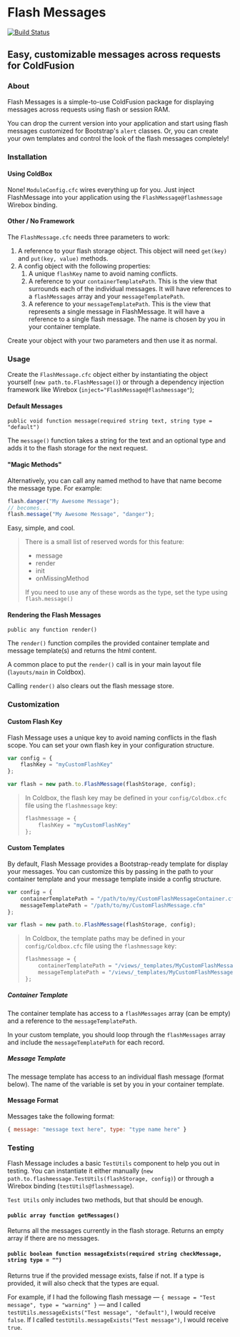 # Flash Messages

[![Build Status](https://travis-ci.org/elpete/flashmessage.svg?branch=master)](https://travis-ci.org/elpete/flashmessage)

## Easy, customizable messages across requests for ColdFusion

### About
Flash Messages is a simple-to-use ColdFusion package for displaying messages across requests using flash or session RAM.

You can drop the current version into your application and start using flash messages customized for Bootstrap's `alert` classes.  Or, you can create your own templates and control the look of the flash messages completely!

### Installation
#### Using ColdBox
None!  `ModuleConfig.cfc` wires everything up for you.  Just inject FlashMessage into your application using the `FlashMessage@flashmessage` Wirebox binding.

#### Other / No Framework
The `FlashMessage.cfc` needs three parameters to work:

1. A reference to your flash storage object.  This object will need `get(key)` and `put(key, value)` methods.
2. A config object with the following properties:
    1. A unique `flashKey` name to avoid naming conflicts.
    2. A reference to your `containerTemplatePath`.  This is the view that surrounds each of the individual messages.  It will have references to a `flashMessages` array and your `messageTemplatePath`.
    3. A reference to your `messageTemplatePath`.  This is the view that represents a single message in FlashMessage.  It will have a reference to a single flash message.  The name is chosen by you in your container template.

Create your object with your two parameters and then use it as normal.

### Usage

Create the `FlashMessage.cfc` object either by instantiating the object yourself (`new path.to.FlashMessage()`) or through a dependency injection framework like Wirebox (`inject="FlashMessage@flashmessage"`);


#### Default Messages
`public void function message(required string text, string type = "default")`

The `message()` function takes a string for the text and an optional type and adds it to the flash storage for the next request.

#### "Magic Methods"
Alternatively, you can call any named method to have that name become the message type.  For example:
```js
flash.danger("My Awesome Message");
// becomes...
flash.message("My Awesome Message", "danger");
```

Easy, simple, and cool.

> There is a small list of reserved words for this feature:
> 
> * message
> * render
> * init
> * onMissingMethod
>
> If you need to use any of these words as the type, set the type using `flash.message()`


#### Rendering the Flash Messages
`public any function render()`

The `render()` function compiles the provided container template and message template(s) and returns the html content.

A common place to put the `render()` call is in your main layout file (`layouts/main` in Coldbox).

Calling `render()` also clears out the flash message store.


### Customization

#### Custom Flash Key
Flash Message uses a unique key to avoid naming conflicts in the flash scope.  You can set your own flash key in your configuration structure.

```js
var config = {
    flashKey = "myCustomFlashKey"
};

var flash = new path.to.FlashMessage(flashStorage, config);
```

> In Coldbox, the flash key may be defined in your `config/Coldbox.cfc` file using the `flashmessage` key:
> 
> ```js
> flashmessage = {
>     flashKey = "myCustomFlashKey"
> };
> ```

#### Custom Templates
By default, Flash Message provides a Bootstrap-ready template for display your messages.  You can customize this by passing in the path to your container template and your message template inside a config structure.

```js
var config = {
    containerTemplatePath = "/path/to/my/CustomFlashMessageContainer.cfm",
    messageTemplatePath = "/path/to/my/CustomFlashMessage.cfm"    
};

var flash = new path.to.FlashMessage(flashStorage, config);
```

> In Coldbox, the template paths may be defined in your `config/Coldbox.cfc` file using the `flashmessage` key:
> 
> ```js
> flashmessage = {
>     containerTemplatePath = "/views/_templates/MyCustomFlashMessageContainer.cfm",
>     messageTemplatePath = "/views/_templates/MyCustomFlashMessage.cfm"
> };
> ```

##### Container Template
The container template has access to a `flashMessages` array (can be empty) and a reference to the `messageTemplatePath`.

In your custom template, you should loop through the `flashMessages` array and include the `messageTemplatePath` for each record.

##### Message Template
The message template has access to an individual flash message (format below).  The name of the variable is set by you in your container template.

#### Message Format
Messages take the following format:
```js
{ message: "message text here", type: "type name here" }
```

### Testing
Flash Message includes a basic `TestUtils` component to help you out in testing.  You can instantiate it either manually (`new path.to.flashmessage.TestUtils(flashStorage, config)`) or through a Wirebox binding (`testUtils@flashmessage`).

`Test Utils` only includes two methods, but that should be enough.

#### `public array function getMessages()`
Returns all the messages currently in the flash storage.  Returns an empty array if there are no messages.

#### `public boolean function messageExists(required string checkMessage, string type = "")`
Returns true if the provided message exists, false if not.
If a type is provided, it will also check that the types are equal.

For example, if I had the following flash message — `{ message = "Test message", type = "warning" }` — and I called `testUtils.messageExists("Test message", "default")`, I would receive `false`.  If I called `testUtils.messageExists("Test message")`, I would receive `true`.